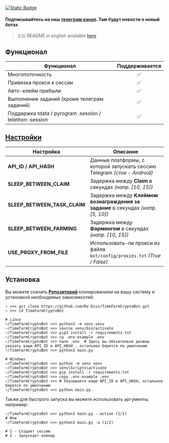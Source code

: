

[![Static Badge](https://img.shields.io/badge/Telegram-Bot%20Link-Link?style=for-the-badge&logo=Telegram&logoColor=white&logoSize=auto&color=blue)](https://t.me/TimeFarmCryptoBot?start=k0NH5BSlKpT4RaLR)

#### Подписывайтесь на наш [телеграм канал](https://t.me/scriptron). Там будут новости о новый ботах



> 🇪🇳 README in english available [here](README-EN.md)

## Функционал  
| Функционал                                              | Поддерживается |
|---------------------------------------------------------|:--------------:|
| Многопоточность                                         |       ✅        |
| Привязка прокси к сессии                                |       ✅        |
| Авто-клейм прибыли                                      |       ✅        |
| Выполнение заданий (кроме телеграм заданий)             |       ✅        |
| Поддержка tdata / pyrogram .session / telethon .session |       ✅        |


## [Настройки](https://github.com/Re-Diss/TimeFarmCryptoBot/blob/main/.env-example)
| Настройка               | Описание                                                                          |
|-------------------------|-----------------------------------------------------------------------------------|
| **API_ID / API_HASH**   | Данные платформы, с которой запускать сессию Telegram _(сток - Android)_          |
| **SLEEP_BETWEEN_CLAIM** | Задержка между **Claim** в секундах _(напр. [10, 15])_                            |
| **SLEEP_BETWEEN_TASK_CLAIM** | Задержка между **Клеймом вознаграждения за задание** в секундах _(напр. [5, 10])_ |
| **SLEEP_BETWEEN_FARMING** | Задержка между **Фармингом** в секундах _(напр. [10, 15])_                        |
| **USE_PROXY_FROM_FILE** | Использовать-ли прокси из файла `bot/config/proxies.txt` _(True / False)_         |


## Установка
Вы можете скачать [**Репозиторий**](https://github.com/Re-Diss/TimeFarmCryptoBot) клонированием на вашу систему и установкой необходимых зависимостей:
```shell
~ >>> git clone https://github.com/Re-Diss/TimeFarmCryptoBot.git
~ >>> cd TimeFarmCryptoBot

# Linux
~/TimeFarmCryptoBot >>> python3 -m venv venv
~/TimeFarmCryptoBot >>> source venv/bin/activate
~/TimeFarmCryptoBot >>> pip3 install -r requirements.txt
~/TimeFarmCryptoBot >>> cp .env-example .env
~/TimeFarmCryptoBot >>> nano .env  # Здесь вы обязательно должны указать ваши API_ID и API_HASH , остальное берется по умолчанию
~/TimeFarmCryptoBot >>> python3 main.py

# Windows
~/TimeFarmCryptoBot >>> python -m venv venv
~/TimeFarmCryptoBot >>> venv\Scripts\activate
~/TimeFarmCryptoBot >>> pip install -r requirements.txt
~/TimeFarmCryptoBot >>> copy .env-example .env
~/TimeFarmCryptoBot >>> # Указываете ваши API_ID и API_HASH, остальное берется по умолчанию
~/TimeFarmCryptoBot >>> python main.py
```

Также для быстрого запуска вы можете использовать аргументы, например:
```shell
~/TimeFarmCryptoBot >>> python3 main.py --action (1/2)
# Или
~/TimeFarmCryptoBot >>> python3 main.py -a (1/2)

# 1 - Создает сессию
# 2 - Запускает кликер
```
